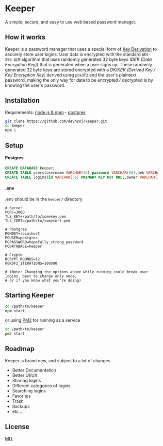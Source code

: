# Keeper

A simple, secure, and easy to use web based password manager.

## How it works

Keeper is a password manager that uses a special form of [Key Derivation](https://en.wikipedia.org/wiki/Key_derivation_function) to securely store user logins. User data is encrypted with the standard `AES-256-GCM` algorithm that uses randomly generated 32 byte keys *(DEK (Data Encryption Key))* that is generated when a user signs up. These randomly generated 32 byte keys are stored encrypted with a *DK/KEK (Derived Key / Key Encryption Key)* derived using `pbkdf2` and the user's plaintext password, making the only way for data to be encrypted / decrypted is by knowing the user's password. 

## Installation

Requirements: [node.js & npm](https://nodejs.org/en/) - [postgres](https://www.postgresql.org/download/)

```bash
git clone https://github.com/devhsoj/keeper.git
cd keeper
npm i
```

## Setup

#### Postgres
```sql
CREATE DATABASE keeper;
CREATE TABLE users(username VARCHAR(16),password VARCHAR(60),dek VARCHAR(130));
CREATE TABLE logins(id VARCHAR(36) PRIMARY KEY NOT NULL,owner VARCHAR(16),data text);
```

#### .env
.env should be in the `keeper/` directory
```env
# Server
PORT=3000
TLS_KEY=/path/to/somekey.pem
TLS_CERT=/path/to/somecert.pem

# Postgres
PGHOST=localhost
PGUSER=postgres
PGPASSWORD=hopefully_strong_password
PGDATABASE=keeper

# Crypto
BCRYPT_ROUNDS=12
PBKDF2_ITERATIONS=100000

# (Note: Changing the options above while running could break user logins, best to change only once,
# or if you know what you're doing)
```

## Starting Keeper
```bash
cd /path/to/keeper
npm start
```
or using [PM2](https://pm2.keymetrics.io/) for running as a service
```bash
cd /path/to/keeper
pm2 start
```

## Roadmap
Keeper is brand new, and subject to a lot of changes

* Better Documentation
* Better UI/UX
* Sharing logins
* Different categories of logins
* Searching logins
* Favorites
* Trash
* Backups
* etc...

## License
[MIT](https://choosealicense.com/licenses/mit/)